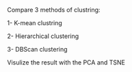 Compare 3 methods of clustring:

1- K-mean clustring 

2- Hierarchical clustering

3- DBScan clustering

Visulize the result with the PCA and TSNE 
